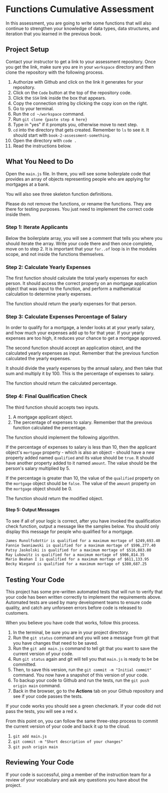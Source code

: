 # Functions Cumulative Assessment

In this assessment, you are going to write some functions that will also continue to strengthen your knowledge of data types, data structures, and iteration that you learned in the previous book.

## Project Setup

Contact your instructor to get a link to your assessment repository. Once you get the link, make sure you are in your `workspace` directory and then clone the repository with the following process.

1. Authorize with Github and click on the link it generates for your repository.
1. Click on the `Code` button at the top of the repository code.
1. Click the `SSH` link inside the box that appears.
1. Copy the connection string by clicking the copy icon on the right.
1. Go to your terminal.
1. Run the `cd ~/workspace` command.
1. Run `git clone {paste step 4 here}`
1. Type in "yes" if it prompts you, otherwise move to next step.
1. `cd` into the directory that gets created. Remember to `ls` to see it. It should start with `book-2-assessment-something`.
1. Open the directory with `code .`
1. Read the instructions below.

## What You Need to Do

Open the `main.js` file. In there, you will see some boilerplate code that provides an array of objects representing people who are applying for mortgages at a bank.

You will also see three skeleton function definitions.

Please do not remove the functions, or rename the functions. They are there for testing purposes. You just need to implement the correct code inside them.

### Step 1: Iterate Applicants

Below the boilerplate array, you will see a comment that tells you where you should iterate the array. Write your code there and then once complete, move on to step 2. It is important that your `for..of` loop is in the modules scope, and not inside the functions themselves.

### Step 2: Calculate Yearly Expenses

The first function should calculate the total yearly expenses for each person. It should access the correct property on an mortgage application object that was input to the function, and perform a mathematical calculation to determine yearly expenses.

The function should return the yearly expenses for that person.


### Step 3: Calculate Expenses Percentage of Salary

In order to qualify for a mortgage, a lender looks at at your yearly salary, and how much your expenses add up to for that year. If your yearly expenses are too high, it reduces your chance to get a mortgage approved.

The second function should accept an application object, and the calculated yearly expenses as input. Remember that the previous function calculated the yearly expenses.

It should divide the yearly expenses by the annual salary, and then take that sum and multiply it by 100. This is the percentage of expenses to salary.

The function should return the calculated percentage.

### Step 4: Final Qualification Check

The third function should accepts two inputs.

1. A mortgage applicant object.
1. The percentage of expenses to salary. Remember that the previous function calculated the percentage.

The function should implement the following algorithm.

If the percentage of expenses to salary is less than 10, then the applicant object's `mortgage` property - which is also an object - should have a new property added named `qualified` and its value should be `true`. It should have another property added to it named `amount`. The value should be the person's salary multiplied by 5.

If the percentage is greater than 10, the value of the `qualified` property on the `mortgage` object should be `false`. The value of the `amount` property on the `mortgage` object should be 0.

The function should return the modified object.

#### Step 5: Output Messages

To see if all of your logic is correct, after you have invoked the qualification check function, output a message like the samples below. You should only display this message for people who qualified for a mortgage.

```txt
James Runolfsdottir is qualified for a maximum mortage of $249,693.40 
Fannie Swaniawski is qualified for a maximum mortage of $596,277.40 
Patsy Jaskolski is qualified for a maximum mortage of $516,883.80 
Ray Lubowitz is qualified for a maximum mortage of $906,814.35 
Mario Beahan I is qualified for a maximum mortage of $611,133.95 
Becky Wiegand is qualified for a maximum mortage of $380,687.25 
```

## Testing Your Code

This project has some pre-written automated tests that will run to verify that your code has been written correctly to implement the requirements above. Automated tests are used by many development teams to ensure code quality, and catch any unforseen errors before code is released to customers.

When you believe you have code that works, follow this process.

1. In the terminal, be sure you are in your project directory.
1. Run the `git status` command and you will see a message from git that you have changes that need to be saved.
1. Run the `git add main.js` command to tell git that you want to save the current version of your code.
1. Run `git status` again and git will tell you that `main.js` is ready to be be committed.
1. Then, to save this version, run the `git commit -m "Initial commit"` command. You now have a snapshot of this version of your code.
1. To backup your code to Github and run the tests, run the `git push origin main` command.
1. Back in the browser, go to the **Actions** tab on your Github repository and see if your code passes the tests.

If your code works you should see a green checkmark. If your code did not pass the tests, you will see a red x.

From this point on, you can follow the same three-step process to commit the current version of your code and back it up to the cloud.

1. `git add main.js`
1. `git commit -m "Short description of your changes"`
1. `git push origin main`

## Reviewing Your Code

If your code is successful, ping a member of the instruction team for a review of your vocabulary and ask any questions you have about the project.
